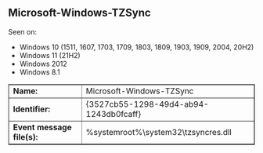 ## Microsoft-Windows-TZSync

Seen on:
* Windows 10 (1511, 1607, 1703, 1709, 1803, 1809, 1903, 1909, 2004, 20H2)
* Windows 11 (21H2)
* Windows 2012
* Windows 8.1

<table border="1" class="docutils">
  <tbody>
    <tr>
      <td><b>Name:</b></td>
      <td>Microsoft-Windows-TZSync</td>
    </tr>
    <tr>
      <td><b>Identifier:</b></td>
      <td>{3527cb55-1298-49d4-ab94-1243db0fcaff}</td>
    </tr>
    <tr>
      <td><b>Event message file(s):</b></td>
      <td>%systemroot%\system32\tzsyncres.dll</td>
    </tr>
  </tbody>
</table>

&nbsp;

